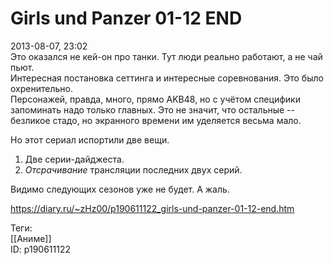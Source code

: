 Girls und Panzer 01-12 END
===========================

   
 2013-08-07, 23:02   
  Это оказался не кей-он про танки. Тут люди реально работают, а не чай пьют.   
 Интересная постановка сеттинга и интересные соревнования. Это было охренительно.   
 Персонажей, правда, много, прямо AKB48, но с учётом специфики запоминать надо только главных. Это не значит, что остальные -- безликое стадо, но экранного времени им уделяется весьма мало.   
   
 Но этот сериал испортили две вещи.   
   
 1. Две серии-дайджеста.   
 2.  *Отсрачивание*  трансляции последних двух серий.   
   
 Видимо следующих сезонов уже не будет. А жаль.   
    
 <https://diary.ru/~zHz00/p190611122_girls-und-panzer-01-12-end.htm>   
   
 Теги:   
 [[Аниме]]   
 ID: p190611122